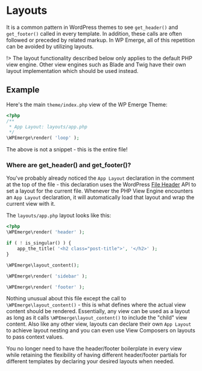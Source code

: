 # Layouts

It is a common pattern in WordPress themes to see `get_header()` and `get_footer()` called in every template. In addition, these calls are often followed or preceded by related markup.
In WP Emerge, all of this repetition can be avoided by utilizing layouts.

!> The layout functionality described below only applies to the default PHP view engine. Other view 
engines such as Blade and Twig have their own layout implementation which should be used instead.

## Example

Here's the main `theme/index.php` view of the WP Emerge Theme:

```php
<?php
/**
 * App Layout: layouts/app.php
 */
\WPEmerge\render( 'loop' );
```

The above is not a snippet - this is the entire file!

### Where are get_header() and get_footer()?

You've probably already noticed the `App Layout` declaration in the comment at the top of the file - this declaration uses the WordPress [File Header](https://codex.wordpress.org/File_Header) API to set a layout for the current file.
Whenever the PHP View Engine encounters an `App Layout` declaration, it will automatically load that layout and wrap the current view with it.

The `layouts/app.php` layout looks like this:
```php
<?php
\WPEmerge\render( 'header' );

if ( ! is_singular() ) {
	app_the_title( '<h2 class="post-title">', '</h2>' );
}

\WPEmerge\layout_content();

\WPEmerge\render( 'sidebar' );

\WPEmerge\render( 'footer' );
```

Nothing unusual about this file except the call to `\WPEmerge\layout_content()` - this is what defines where the actual view content should be rendered. Essentially, any view can be used as a layout as long as it calls `\WPEmerge\layout_content()` to include the "child" view content.
Also like any other view, layouts can declare their own `App Layout` to achieve layout nesting and you can even use View Composers on layouts to pass context values.

You no longer need to have the header/footer boilerplate in every view while retaining the flexibility of having different header/footer partials for different templates by declaring your desired layouts when needed.
